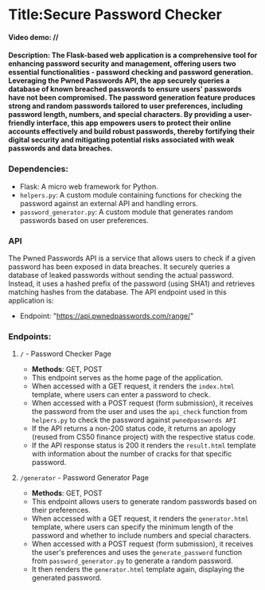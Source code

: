 # Title:Secure Password Checker
#### Video demo: //

#### Description: The Flask-based web application is a comprehensive tool for enhancing password security and management, offering users two essential functionalities - password checking and password generation. Leveraging the Pwned Passwords API, the app securely queries a database of known breached passwords to ensure users' passwords have not been compromised. The password generation feature produces strong and random passwords tailored to user preferences, including password length, numbers, and special characters. By providing a user-friendly interface, this app empowers users to protect their online accounts effectively and build robust passwords, thereby fortifying their digital security and mitigating potential risks associated with weak passwords and data breaches.



### Dependencies:

- Flask: A micro web framework for Python.
- `helpers.py`: A custom module containing functions for checking the password against an external API and handling errors.
- `password_generator.py`: A custom module that generates random passwords based on user preferences.

### API
The Pwned Passwords API is a service that allows users to check if a given password has been exposed in data breaches. It securely queries a database of leaked passwords without sending the actual password. Instead, it uses a hashed prefix of the password (using SHA1) and retrieves matching hashes from the database. The API endpoint used in this application is:
- Endpoint: "https://api.pwnedpasswords.com/range/"

### Endpoints:

1. `/` - Password Checker Page
   - **Methods**: GET, POST
   - This endpoint serves as the home page of the application.
   - When accessed with a GET request, it renders the `index.html` template, where users can enter a password to check.
   - When accessed with a POST request (form submission), it receives the password from the user and uses the `api_check` function from `helpers.py` to check the password against `pwnedpasswords API`
   - If the API returns a non-200 status code, it returns an apology (reused from CS50 finance project) with the respective status code.
   - If the API response status is 200 it renders the `result.html` template with  information about the number of cracks for that specific password.


2. `/generator` - Password Generator Page
   - **Methods**: GET, POST
   - This endpoint allows users to generate random passwords based on their preferences.
   - When accessed with a GET request, it renders the `generator.html` template, where users can specify the minimum length of the password and whether to include numbers and special characters.
   - When accessed with a POST request (form submission), it receives the user's preferences and uses the `generate_password` function from `password_generator.py` to generate a random password.
   - It then renders the `generator.html` template again, displaying the generated password.


